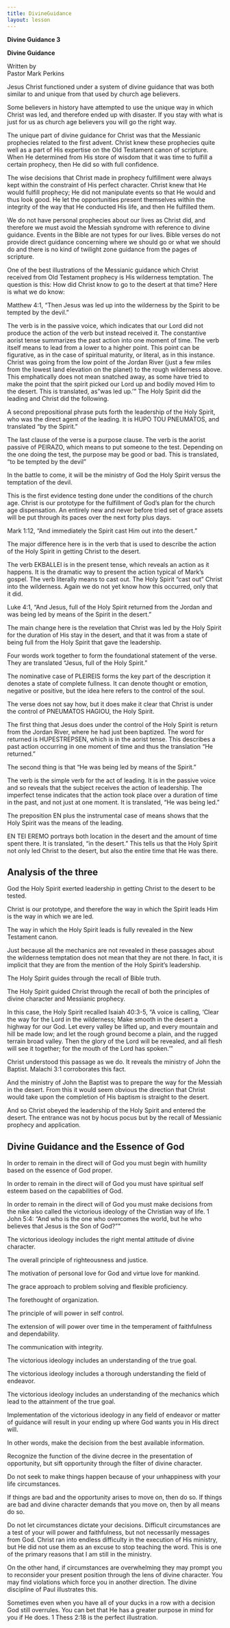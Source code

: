 ```yaml
---
title: DivineGuidance
layout: lesson
---
```



**Divine Guidance 3**

**Divine Guidance**

Written by  
Pastor Mark Perkins

Jesus Christ functioned under a system of divine guidance that was both
similar to and unique from that used by church age believers.

Some believers in history have attempted to use the unique way in which
Christ was led, and therefore ended up with disaster. If you stay with
what is just for us as church age believers you will go the right way.

The unique part of divine guidance for Christ was that the Messianic
prophecies related to the first advent. Christ knew these prophecies
quite well as a part of His expertise on the Old Testament canon of
scripture. When He determined from His store of wisdom that it was time
to fulfill a certain prophecy, then He did so with full confidence.

The wise decisions that Christ made in prophecy fulfillment were always
kept within the constraint of His perfect character. Christ knew that He
would fulfill prophecy; He did not manipulate events so that He would
and thus look good. He let the opportunities present themselves within
the integrity of the way that He conducted His life, and then He
fulfilled them.

We do not have personal prophecies about our lives as Christ did, and
therefore we must avoid the Messiah syndrome with reference to divine
guidance. Events in the Bible are not types for our lives. Bible verses
do not provide direct guidance concerning where we should go or what we
should do and there is no kind of twilight zone guidance from the pages
of scripture.

One of the best illustrations of the Messianic guidance which Christ
received from Old Testament prophecy is His wilderness temptation. The
question is this: How did Christ know to go to the desert at that time?
Here is what we do know:

Matthew 4:1, “Then Jesus was led up into the wilderness by the Spirit to
be tempted by the devil.”

The verb is in the passive voice, which indicates that our Lord did not
produce the action of the verb but instead received it. The constantive
aorist tense summarizes the past action into one moment of time. The
verb itself means to lead from a lower to a higher point. This point can
be figurative, as in the case of spiritual maturity, or literal, as in
this instance. Christ was going from the low point of the Jordan River
(just a few miles from the lowest land elevation on the planet) to the
rough wilderness above. This emphatically does not mean snatched away,
as some have tried to make the point that the spirit picked our Lord up
and bodily moved Him to the desert. This is translated, as”was led up.’”
The Holy Spirit did the leading and Christ did the following.

A second prepositional phrase puts forth the leadership of the Holy
Spirit, who was the direct agent of the leading. It is HUPO TOU
PNEUMATOS, and translated “by the Spirit.”

The last clause of the verse is a purpose clause. The verb is the aorist
passive of PEIRAZO, which means to put someone to the test. Depending on
the one doing the test, the purpose may be good or bad. This is
translated, “to be tempted by the devil”

In the battle to come, it will be the ministry of God the Holy Spirit
versus the temptation of the devil.

This is the first evidence testing done under the conditions of the
church age. Christ is our prototype for the fulfillment of God’s plan
for the church age dispensation. An entirely new and never before tried
set of grace assets will be put through its paces over the next forty
plus days.

Mark 1:12, “And immediately the Spirit cast Him out into the desert.”

The major difference here is in the verb that is used to describe the
action of the Holy Spirit in getting Christ to the desert.

The verb EKBALLEI is in the present tense, which reveals an action as it
happens. It is the dramatic way to present the action typical of Mark’s
gospel. The verb literally means to cast out. The Holy Spirit “cast out”
Christ into the wilderness. Again we do not yet know how this occurred,
only that it did.

Luke 4:1, “And Jesus, full of the Holy Spirit returned from the Jordan
and was being led by means of the Spirit in the desert.”

The main change here is the revelation that Christ was led by the Holy
Spirit for the duration of His stay in the desert, and that it was from
a state of being full from the Holy Spirit that gave the leadership.

Four words work together to form the foundational statement of the
verse. They are translated “Jesus, full of the Holy Spirit.”

The nominative case of PLEIREIS forms the key part of the description it
denotes a state of complete fullness. It can denote thought or emotion,
negative or positive, but the idea here refers to the control of the
soul.

The verse does not say how, but it does make it clear that Christ is
under the control of PNEUMATOS HAGIOU, the Holy Spirit.

The first thing that Jesus does under the control of the Holy Spirit is
return from the Jordan River, where he had just been baptized. The word
for returned is HUPESTREPSEN, which is in the aorist tense. This
describes a past action occurring in one moment of time and thus the
translation “He returned.”

The second thing is that “He was being led by means of the Spirit.”

The verb is the simple verb for the act of leading. It is in the passive
voice and so reveals that the subject receives the action of leadership.
The imperfect tense indicates that the action took place over a duration
of time in the past, and not just at one moment. It is translated, “He
was being led.”

The preposition EN plus the instrumental case of means shows that the
Holy Spirit was the means of the leading.

EN TEI EREMO portrays both location in the desert and the amount of time
spent there. It is translated, “in the desert.” This tells us that the
Holy Spirit not only led Christ to the desert, but also the entire time
that He was there.

Analysis of the three
---------------------

God the Holy Spirit exerted leadership in getting Christ to the desert
to be tested.

Christ is our prototype, and therefore the way in which the Spirit leads
Him is the way in which we are led.

The way in which the Holy Spirit leads is fully revealed in the New
Testament canon.

Just because all the mechanics are not revealed in these passages about
the wilderness temptation does not mean that they are not there. In
fact, it is implicit that they are from the mention of the Holy Spirit’s
leadership.

The Holy Spirit guides through the recall of Bible truth.

The Holy Spirit guided Christ through the recall of both the principles
of divine character and Messianic prophecy.

In this case, the Holy Spirit recalled Isaiah 40:3-5, “A voice is
calling, ‘Clear the way for the Lord in the wilderness; Make smooth in
the desert a highway for our God. Let every valley be lifted up, and
every mountain and hill be made low; and let the rough ground become a
plain, and the rugged terrain broad valley. Then the glory of the Lord
will be revealed, and all flesh will see it together; for the mouth of
the Lord has spoken.’”

Christ understood this passage as we do. It reveals the ministry of John
the Baptist. Malachi 3:1 corroborates this fact.

And the ministry of John the Baptist was to prepare the way for the
Messiah in the desert. From this it would seem obvious the direction
that Christ would take upon the completion of His baptism is straight to
the desert.

And so Christ obeyed the leadership of the Holy Spirit and entered the
desert. The entrance was not by hocus pocus but by the recall of
Messianic prophecy and application.

Divine Guidance and the Essence of God
--------------------------------------

In order to remain in the direct will of God you must begin with
humility based on the essence of God proper.

In order to remain in the direct will of God you must have spiritual
self esteem based on the capabilities of God.

In order to remain in the direct will of God you must make decisions
from the nike also called the victorious ideology of the Christian way
of life. 1 John 5:4: “And who is the one who overcomes the world, but he
who believes that Jesus is the Son of God?”"

The victorious ideology includes the right mental attitude of divine
character.

The overall principle of righteousness and justice.

The motivation of personal love for God and virtue love for mankind.

The grace approach to problem solving and flexible proficiency.

The forethought of organization.

The principle of will power in self control.

The extension of will power over time in the temperament of faithfulness
and dependability.

The communication with integrity.

The victorious ideology includes an understanding of the true goal.

The victorious ideology includes a thorough understanding the field of
endeavor.

The victorious ideology includes an understanding of the mechanics which
lead to the attainment of the true goal.

Implementation of the victorious ideology in any field of endeavor or
matter of guidance will result in your ending up where God wants you in
His direct will.

In other words, make the decision from the best available information.

Recognize the function of the divine decree in the presentation of
opportunity, but sift opportunity through the filter of divine
character.

Do not seek to make things happen because of your unhappiness with your
life circumstances.

If things are bad and the opportunity arises to move on, then do so. If
things are bad and divine character demands that you move on, then by
all means do so.

Do not let circumstances dictate your decisions. Difficult circumstances
are a test of your will power and faithfulness, but not necessarily
messages from God. Christ ran into endless difficulty in the execution
of His ministry, but He did not use them as an excuse to stop teaching
the word. This is one of the primary reasons that I am still in the
ministry.

On the other hand, if circumstances are overwhelming they may prompt you
to reconsider your present position through the lens of divine
character. You may find violations which force you in another direction.
The divine discipline of Paul illustrates this.

Sometimes even when you have all of your ducks in a row with a decision
God still overrules. You can bet that He has a greater purpose in mind
for you if He does. 1 Thess 2:18 is the perfect illustration.

